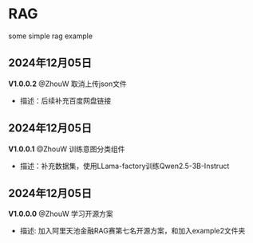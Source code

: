 # RAG
some simple rag example

## 2024年12月05日

**V1.0.0.2** @ZhouW 取消上传json文件 

- 描述：后续补充百度网盘链接


## 2024年12月05日

**V1.0.0.1** @ZhouW 训练意图分类组件

- 描述：补充数据集，使用LLama-factory训练Qwen2.5-3B-Instruct


## 2024年12月05日

**V1.0.0.0** @ZhouW 学习开源方案

- 描述: 加入阿里天池金融RAG赛第七名开源方案，和加入example2文件夹

